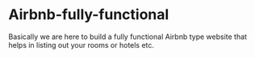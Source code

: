 # Airbnb-fully-functional
Basically we are here to build a fully functional Airbnb type website that helps in listing out your rooms or hotels etc. 
